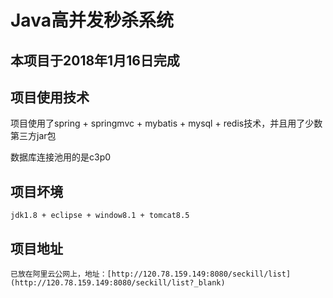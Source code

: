 # Java高并发秒杀系统

## 本项目于2018年1月16日完成

## 项目使用技术

   项目使用了spring + springmvc + mybatis + mysql + redis技术，并且用了少数第三方jar包

   数据库连接池用的是c3p0

## 项目坏境

	jdk1.8 + eclipse + window8.1 + tomcat8.5

## 项目地址

	已放在阿里云公网上，地址：[http://120.78.159.149:8080/seckill/list](http://120.78.159.149:8080/seckill/list?_blank)
